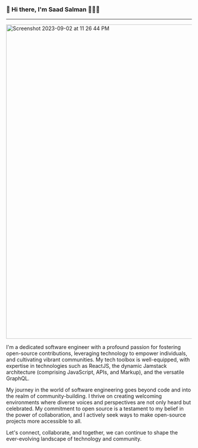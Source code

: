 ### 👋 Hi there, I'm Saad Salman 👨🏽‍💻

---
<img width="853" alt="Screenshot 2023-09-02 at 11 26 44 PM" src="https://github.com/mSaadSalman/mSaadSalman/assets/105026161/3648e0cc-ec2a-4381-8959-b9f9fa049cc5">

I'm a dedicated software engineer with a profound passion for fostering open-source contributions, leveraging technology to empower individuals, and cultivating vibrant communities. My tech toolbox is well-equipped, with expertise in technologies such as ReactJS, the dynamic Jamstack architecture (comprising JavaScript, APIs, and Markup), and the versatile GraphQL.

My journey in the world of software engineering goes beyond code and into the realm of community-building. I thrive on creating welcoming environments where diverse voices and perspectives are not only heard but celebrated. My commitment to open source is a testament to my belief in the power of collaboration, and I actively seek ways to make open-source projects more accessible to all.

Let's connect, collaborate, and together, we can continue to shape the ever-evolving landscape of technology and community.





<!--
**mSaadSalman/mSaadSalman** is a ✨ _special_ ✨ repository because its `README.md` (this file) appears on your GitHub profile.

Here are some ideas to get you started:

- 🔭 I’m currently working on ...
- 🌱 I’m currently learning ...
- 👯 I’m looking to collaborate on ...
- 🤔 I’m looking for help with ...
- 💬 Ask me about ...
- 📫 How to reach me: ...
- 😄 Pronouns: ...
- ⚡ Fun fact: ...
-->
